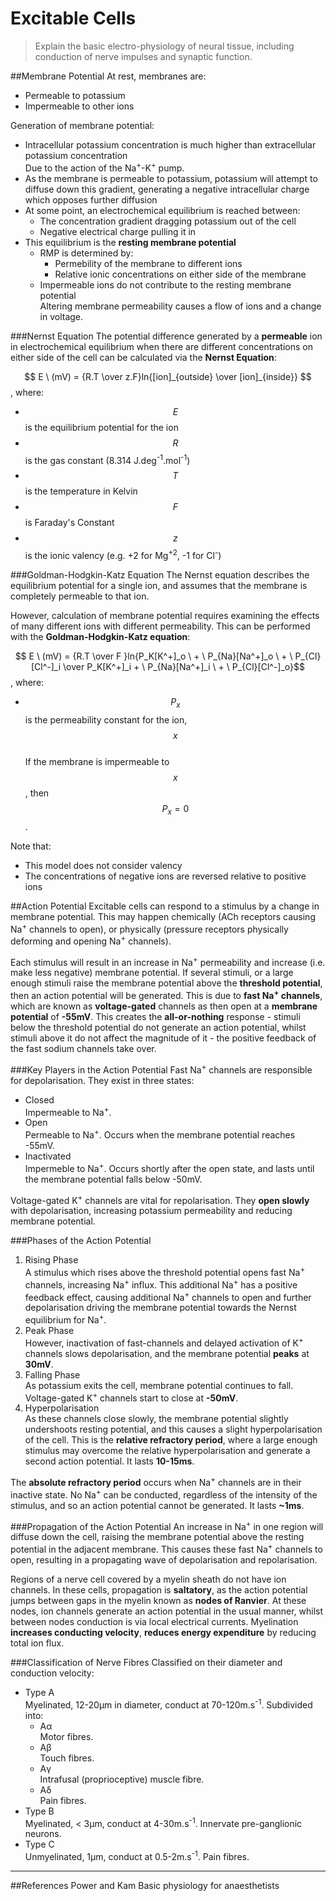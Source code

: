 # Excitable Cells
> Explain the basic electro-physiology of neural tissue, including conduction              of nerve impulses and synaptic function.

##Membrane Potential
At rest, membranes are:
* Permeable to potassium
* Impermeable to other ions

Generation of membrane potential:
* Intracellular potassium concentration is much higher than extracellular potassium concentration  
Due to the action of the Na<sup>+</sup>-K<sup>+</sup> pump.
* As the membrane is permeable to potassium, potassium will attempt to diffuse down this gradient, generating a negative intracellular charge which opposes further diffusion
* At some point, an electrochemical equilibrium is reached between:
    * The concentration gradient dragging potassium out of the cell
    * Negative electrical charge pulling it in
* This equilibrium is the **resting membrane potential**  
    * RMP is determined by:
        * Permebility of the membrane to different ions
        * Relative ionic concentrations on either side of the membrane
    * Impermeable ions do not contribute to the resting membrane potential  
    Altering membrane permeability causes a flow of ions and a change in voltage.


###Nernst Equation
The potential difference generated by a **permeable** ion in electrochemical equilibrium when there are different concentrations on either side of the cell can be calculated via the **Nernst Equation**:

$$ E \ (mV) = {R.T \over z.F}ln{[ion]_{outside} \over [ion]_{inside}} $$, where:
* $$E$$ is the equilibrium potential for the ion
* $$R$$ is the gas constant (8.314 J.deg<sup>-1</sup>.mol<sup>-1</sup>)
* $$T$$ is the temperature in Kelvin
* $$F$$ is Faraday's Constant
* $$z$$ is the ionic valency (e.g. +2 for Mg<sup>+2</sup>, -1 for Cl<sup>-</sup>)

###Goldman-Hodgkin-Katz Equation
The Nernst equation describes the equilibrium potential for a single ion, and assumes that the membrane is completely permeable to that ion.

However, calculation of membrane potential requires examining the effects of many different ions with different permeability. This can be performed with the **Goldman-Hodgkin-Katz equation**:

$$ E \ (mV) = {R.T \over F }ln{P_K[K^+]_o \ + \ P_{Na}[Na^+]_o \ + \ P_{Cl}[Cl^-]_i \over P_K[K^+]_i + \ P_{Na}[Na^+]_i \ + \ P_{Cl}[Cl^-]_o}$$, where:
* $$P_x$$ is the permeability constant for the ion, $$x$$  
If the membrane is impermeable to $$x$$, then $$P_x = 0 $$.

Note that:
* This model does not consider valency
* The concentrations of negative ions are reversed relative to positive ions

##Action Potential
Excitable cells can respond to a stimulus by a change in membrane potential. This may happen chemically (ACh receptors causing Na<sup>+</sup> channels to open), or physically (pressure receptors physically deforming and opening Na<sup>+</sup> channels).

Each stimulus will result in an increase in Na<sup>+</sup> permeability and increase (i.e. make less negative) membrane potential. If several stimuli, or a large enough stimuli raise the membrane potential above the **threshold potential**, then an action potential will be generated. This is due to **fast Na<sup>+</sup> channels**, which are known as **voltage-gated** channels as then open at a **membrane potential** of **-55mV**. This creates the **all-or-nothing** response - stimuli below the threshold potential do not generate an action potential, whilst stimuli above it do not affect the magnitude of it - the positive feedback of the fast sodium channels take over.

###Key Players in the Action Potential
Fast Na<sup>+</sup> channels are responsible for depolarisation. They exist in three states:
* Closed  
Impermeable to Na<sup>+</sup>.
* Open  
Permeable to Na<sup>+</sup>. Occurs when the membrane potential reaches -55mV.
* Inactivated  
Impermeble to Na<sup>+</sup>. Occurs shortly after the open state, and lasts until the membrane potential falls below -50mV.

Voltage-gated K<sup>+</sup> channels are vital for repolarisation. They **open slowly** with depolarisation, increasing potassium permeability and reducing membrane potential.

###Phases of the Action Potential
1. Rising Phase  
A stimulus which rises above the threshold potential opens fast Na<sup>+</sup> channels, increasing Na<sup>+</sup> influx. This additional Na<sup>+</sup> has a positive feedback effect, causing additional Na<sup>+</sup> channels to open and further depolarisation driving the membrane potential towards the Nernst equilibrium for Na<sup>+</sup>.
2. Peak Phase  
However, inactivation of fast-channels and delayed activation of K<sup>+</sup> channels slows depolarisation, and the membrane potential **peaks** at **30mV**.
3. Falling Phase  
As potassium exits the cell, membrane potential continues to fall. Voltage-gated K<sup>+</sup> channels start to close at **-50mV**.
4. Hyperpolarisation  
As these channels close slowly, the membrane potential slightly undershoots resting potential, and this causes a slight hyperpolarisation of the cell. This is the **relative refractory period**, where a large enough stimulus may overcome the relative hyperpolarisation and generate a second action potential. It lasts **10-15ms**.

The **absolute refractory period** occurs when Na<sup>+</sup> channels are in their inactive state. No Na<sup>+</sup> can be conducted, regardless of the intensity of the stimulus, and so an action potential cannot be generated. It lasts **~1ms**.

###Propagation of the Action Potential
An increase in Na<sup>+</sup> in one region will diffuse down the cell, raising the membrane potential above the resting potential in the adjacent membrane. This causes these fast Na<sup>+</sup> channels to open, resulting in a propagating wave of depolarisation and repolarisation.

Regions of a nerve cell covered by a myelin sheath do not have ion channels. In these cells, propagation is **saltatory**, as the action potential jumps between gaps in the myelin known as **nodes of Ranvier**. At these nodes, ion channels generate an action potential in the usual manner, whilst between nodes conduction is via local electrical currents. Myelination **increases conducting velocity**, **reduces energy expenditure** by reducing total ion flux.

###Classification of Nerve Fibres
Classified on their diameter and conduction velocity:
* Type A  
Myelinated, 12-20μm in diameter, conduct at 70-120m.s<sup>-1</sup>. Subdivided into:
    * Aα  
    Motor fibres.
    * Aβ  
    Touch fibres.
    * Aγ  
    Intrafusal (proprioceptive) muscle fibre.
    * Aδ  
    Pain fibres.
* Type B  
Myelinated, < 3μm, conduct at 4-30m.s<sup>-1</sup>. Innervate pre-ganglionic neurons.
* Type C  
Unmyelinated, 1μm, conduct at 0.5-2m.s<sup>-1</sup>. Pain fibres. 

---
##References
Power and Kam
Basic physiology for anaesthetists
